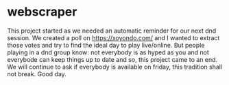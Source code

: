 # webscraper
This project started as we needed an automatic reminder for our next dnd session. We created a poll on https://xoyondo.com/ and I wanted to extract those votes and try to find the ideal day to play live/online.
But people playing in a dnd group know: not everybody is as hyped as you and not everybode can keep things up to date and so, this project came to an end.
We will continue to ask if everybody is available on friday, this tradition shall not break.
Good day.
